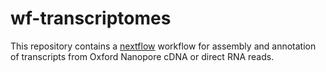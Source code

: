 # wf-transcriptomes

This repository contains a [nextflow](https://www.nextflow.io/) workflow
for assembly and annotation of transcripts from Oxford Nanopore cDNA or direct RNA reads.
